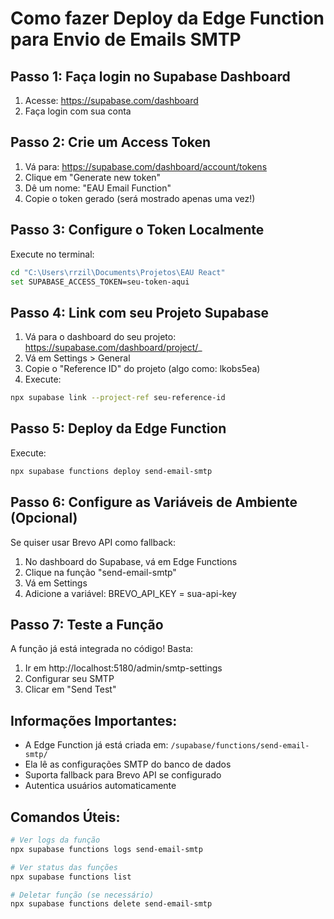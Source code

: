 # Como fazer Deploy da Edge Function para Envio de Emails SMTP

## Passo 1: Faça login no Supabase Dashboard
1. Acesse: https://supabase.com/dashboard
2. Faça login com sua conta

## Passo 2: Crie um Access Token
1. Vá para: https://supabase.com/dashboard/account/tokens
2. Clique em "Generate new token"
3. Dê um nome: "EAU Email Function"
4. Copie o token gerado (será mostrado apenas uma vez!)

## Passo 3: Configure o Token Localmente
Execute no terminal:
```bash
cd "C:\Users\rrzil\Documents\Projetos\EAU React"
set SUPABASE_ACCESS_TOKEN=seu-token-aqui
```

## Passo 4: Link com seu Projeto Supabase
1. Vá para o dashboard do seu projeto: https://supabase.com/dashboard/project/_
2. Vá em Settings > General
3. Copie o "Reference ID" do projeto (algo como: lkobs5ea)
4. Execute:
```bash
npx supabase link --project-ref seu-reference-id
```

## Passo 5: Deploy da Edge Function
Execute:
```bash
npx supabase functions deploy send-email-smtp
```

## Passo 6: Configure as Variáveis de Ambiente (Opcional)
Se quiser usar Brevo API como fallback:
1. No dashboard do Supabase, vá em Edge Functions
2. Clique na função "send-email-smtp"
3. Vá em Settings
4. Adicione a variável: BREVO_API_KEY = sua-api-key

## Passo 7: Teste a Função
A função já está integrada no código! Basta:
1. Ir em http://localhost:5180/admin/smtp-settings
2. Configurar seu SMTP
3. Clicar em "Send Test"

## Informações Importantes:
- A Edge Function já está criada em: `/supabase/functions/send-email-smtp/`
- Ela lê as configurações SMTP do banco de dados
- Suporta fallback para Brevo API se configurado
- Autentica usuários automaticamente

## Comandos Úteis:
```bash
# Ver logs da função
npx supabase functions logs send-email-smtp

# Ver status das funções
npx supabase functions list

# Deletar função (se necessário)
npx supabase functions delete send-email-smtp
```